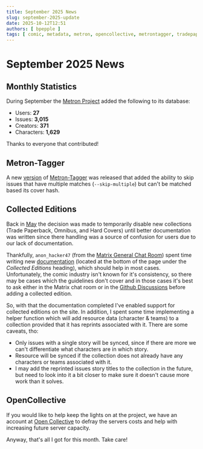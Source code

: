 ```yaml
---
title: September 2025 News
slug: september-2025-update
date: 2025-10-12T12:51
authors: [ bpepple ]
tags: [ comic, metadata, metron, opencollective, metrontagger, tradepaperback, tpb ]
---
```


# September 2025 News

## Monthly Statistics

During September the [Metron Project](https://metron.cloud/) added the following to its database:

- Users: **27**
- Issues: **3,015**
- Creators: **371**
- Characters: **1,629**

Thanks to everyone that contributed!

## Metron-Tagger

A new [version](https://github.com/Metron-Project/metron-tagger/releases/tag/v4.4.0) of [Metron-Tagger](https://github.com/Metron-Project/metron-tagger) was released that added the ability to skip issues that have multiple matches (`--skip-multiple`) but can't be matched based its cover hash.

## Collected Editions

Back in [May](../2025-06-01-april-may-update/index.md#trade-paperbacks) the decision was made to temporarily disable new collections (Trade Paperback, Omnibus, and Hard Covers) until better documentation was written since there handling was a source of confusion for users due to our lack of documentation. 

Thankfully, `anon_hacker47` (from the [Matrix General Chat Room](https://matrix.to/#/#metrondb:matrix.org)) spent time writing new [documentation](https://metron.cloud/pages/guidelines/editing/) (located at the bottom of the page under the *Collected Editions* heading), which should help in most cases. Unfortunately, the comic industry isn't known for it's consistency, so there may be cases which the guidelines don't cover and in those cases it's best to ask either in the Matrix chat room or in the [Github Discussions](https://github.com/Metron-Project/metron/discussions) before adding a collected edition.

So, with that the documentation completed I've enabled support for collected editions on the site. In addition, I spent some time implementing a helper function which will add resource data (character & teams) to a collection provided that it has reprints associated with it. There are some caveats, tho:

- Only issues with a single story will be synced, since if there are more we can't differentiate what characters are in which story.
- Resource will be synced if the collection does not already have any characters or teams associated with it.
- I may add the reprinted issues story titles to the collection in the future, but need to look into it a bit closer to make sure it doesn't cause more work than it solves.

## OpenCollective

If you would like to help keep the lights on at the project, we have an account at
[Open Collective](https://opencollective.com/metron) to defray the servers costs and help with increasing future
server capacity.

Anyway, that's all I got for this month. Take care!